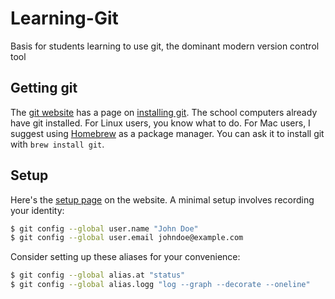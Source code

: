 # Learning-Git
Basis for students learning to use git, the dominant modern version control tool

## Getting git
The [git website](https://git-scm.com/) has a page on [installing git](https://git-scm.com/book/en/v2/Getting-Started-Installing-Git). The school computers already have git installed. For Linux users, you know what to do. For Mac users, I suggest using [Homebrew](https://brew.sh/) as a package manager. You can ask it to install git with `brew install git`.

## Setup
Here's the [setup page](https://git-scm.com/book/en/v2/Getting-Started-First-Time-Git-Setup) on the website. A minimal setup involves recording your identity:
```bash
$ git config --global user.name "John Doe"
$ git config --global user.email johndoe@example.com
```

Consider setting up these aliases for your convenience:
```bash
$ git config --global alias.at "status"
$ git config --global alias.logg "log --graph --decorate --oneline"
```
